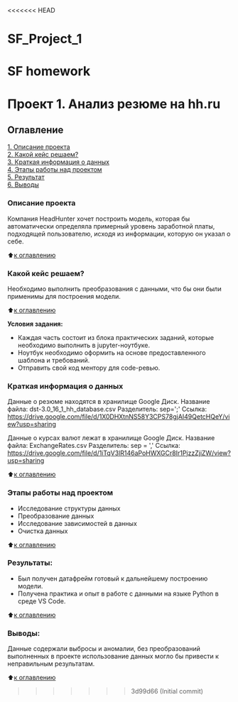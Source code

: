 <<<<<<< HEAD
# SF_Project_1
SF homework
=======
# Проект 1. Анализ резюме на hh.ru

## Оглавление  
[1. Описание проекта](https://github.com/eco189/sf_data_science/blob/main/project_1/README.md#Описание-проекта)  
[2. Какой кейс решаем?](https://github.com/eco189/sf_data_science/blob/main/project_1/README.md#Какой-кейс-решаем)  
[3. Краткая информация о данных](https://github.com/eco189/sf_data_science/blob/main/project_1/README.md#Краткая-информация-о-данных)  
[4. Этапы работы над проектом](https://github.com/eco189/sf_data_science/blob/main/project_1/README.md#Этапы-работы-над-проектом)  
[5. Результат](https://github.com/eco189/sf_data_science/blob/main/project_1/README.md#Результат)    
[6. Выводы](https://github.com/eco189/sf_data_science/blob/main/project_1/README.md#Выводы) 

### Описание проекта    
Компания HeadHunter хочет построить модель, которая бы автоматически определяла примерный уровень заработной платы, подходящей пользователю, исходя из информации, которую он указал о себе.

:arrow_up:[к оглавлению](https://github.com/eco189/sf_data_science/blob/main/project_1/README.md#Оглавление)


### Какой кейс решаем?    
Необходимо выполнить преобразования с данными, что бы они были применимы для построения модели.

:arrow_up:[к оглавлению](https://github.com/eco189/sf_data_science/blob/main/project_1/README.md#Оглавление)

**Условия задания:**  
- Каждая часть состоит из блока практических заданий, которые необходимо выполнить в jupyter-ноутбуке.
- Ноутбук необходимо оформить на основе предоставленного шаблона и требований.
- Отправить свой код ментору для code-ревью.

### Краткая информация о данных
Данные о резюме находятся в хранилище Google Диск. Название файла: dst-3.0_16_1_hh_database.csv Разделитель: sep=';' Ссылка: https://drive.google.com/file/d/1X0DHXtnNS58Y3CPS78gjAI49QetcHQeY/view?usp=sharing

Данные о курсах валют лежат в хранилище Google Диск. Название файла: ExchangeRates.csv Разделитель: sep = ',' Ссылка: https://drive.google.com/file/d/1iTqV3lR146aPoHWXGCr8Ir1PjzzZjiZW/view?usp=sharing
  
:arrow_up:[к оглавлению](https://github.com/eco189/sf_data_science/blob/main/project_1/README.md#Оглавление)

### Этапы работы над проектом
- Исследование структуры данных
- Преобразование данных
- Исследование зависимостей в данных
- Очистка данных

:arrow_up:[к оглавлению](https://github.com/eco189/sf_data_science/blob/main/project_1/README.md#Оглавление)


### Результаты:
- Был получен датафрейм готовый к дальнейшему построению модели.   
- Получена практика и опыт в работе с данными на языке Python в среде VS Code.

:arrow_up:[к оглавлению](https://github.com/eco189/sf_data_science/blob/main/project_1/README.md#Оглавление)


### Выводы:  
Данные содержали выбросы и аномалии, без преобразований выполненных в проекте использование данных могло бы привести к неправильным результатам.

:arrow_up:[к оглавлению](https://github.com/eco189/sf_data_science/blob/main/project_1/README.md#Оглавление)
>>>>>>> 3d99d66 (Initial commit)
